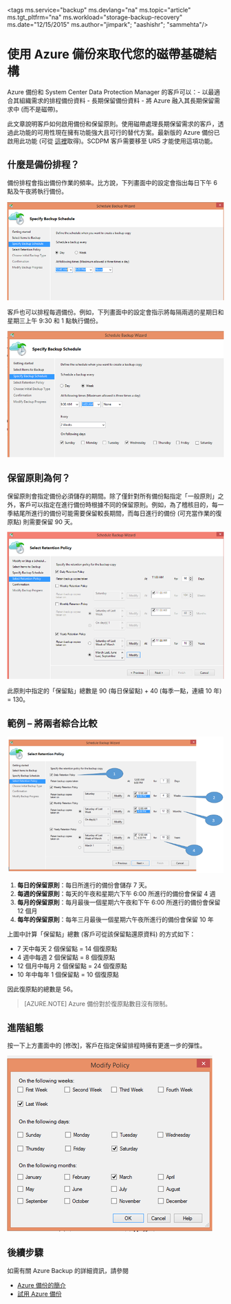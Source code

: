 <properties
   pageTitle="使用 Azure 備份來取代您的磁帶基礎結構 | Microsoft Azure"
   description="了解 Azure 備份如何提供可讓您在 Azure 中備份和還原資料的磁帶式語意"
   services="backup"
   documentationCenter=""
   authors="Jim-Parker"
   manager="jwhit"
   editor=""/>
<tags  ms.service="backup" ms.devlang="na" ms.topic="article" ms.tgt_pltfrm="na" ms.workload="storage-backup-recovery" ms.date="12/15/2015" ms.author="jimpark"; "aashishr"; "sammehta"/>

# 使用 Azure 備份來取代您的磁帶基礎結構
Azure 備份和 System Center Data Protection Manager 的客戶可以：- 以最適合其組織需求的排程備份資料 - 長期保留備份資料 - 將 Azure 融入其長期保留需求中 (而不是磁帶)。

此文章說明客戶如何啟用備份和保留原則。使用磁帶處理長期保留需求的客戶，透過此功能的可用性現在擁有功能強大且可行的替代方案。最新版的 Azure 備份已啟用此功能 (可從 [這裡](http://aka.ms/azurebackup_agent)取得)。SCDPM 客戶需要移至 UR5 才能使用這項功能。

## 什麼是備份排程？
備份排程會指出備份作業的頻率。比方說，下列畫面中的設定會指出每日下午 6 點及午夜將執行備份。

![每日排程](./media/backup-azure-backup-cloud-as-tape/dailybackupschedule.png)

客戶也可以排程每週備份。例如，下列畫面中的設定會指示將每隔兩週的星期日和星期三上午 9:30 和 1 點執行備份。

![每週排程](./media/backup-azure-backup-cloud-as-tape/weeklybackupschedule.png)

## 保留原則為何？
保留原則會指定備份必須儲存的期間。除了僅針對所有備份點指定「一般原則」之外，客戶可以指定在進行備份時根據不同的保留原則。例如，為了稽核目的，每一季結尾所進行的備份可能需要保留較長期間，而每日進行的備份 (可充當作業的復原點) 則需要保留 90 天。

![保留原則](./media/backup-azure-backup-cloud-as-tape/retentionpolicy.png)

此原則中指定的「保留點」總數是 90 (每日保留點) + 40 (每季一點，連續 10 年) = 130。

## 範例 – 將兩者綜合比較

![範例畫面](./media/backup-azure-backup-cloud-as-tape/samplescreen.png)

1. **每日的保留原則**：每日所進行的備份會儲存 7 天。
2. **每週的保留原則**：每天的午夜和星期六下午 6:00 所進行的備份會保留 4 週
3. **每月的保留原則**：每月最後一個星期六午夜和下午 6:00 所進行的備份會保留 12 個月
4. **每年的保留原則**：每年三月最後一個星期六午夜所進行的備份會保留 10 年

上圖中計算「保留點」總數 (客戶可從該保留點還原資料) 的方式如下：

- 7 天中每天 2 個保留點 = 14 個復原點
- 4 週中每週 2 個保留點 = 8 個復原點
- 12 個月中每月 2 個保留點 = 24 個復原點
- 10 年中每年 1 個保留點 = 10 個復原點

因此復原點的總數是 56。

> [AZURE.NOTE] Azure 備份對於復原點數目沒有限制。

## 進階組態
按一下上方畫面中的 [修改]，客戶在指定保留排程時擁有更進一步的彈性。

![修改](./media/backup-azure-backup-cloud-as-tape/modify.png)

## 後續步驟
如需有關 Azure Backup 的詳細資訊，請參閱

- [Azure 備份的簡介](backup-introduction-to-azure-backup.md)
- [試用 Azure 備份](backup-try-azure-backup-in-10-mins)

<!---HONumber=AcomDC_0128_2016-->